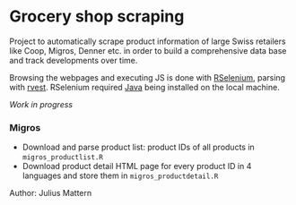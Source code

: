 # Grocery shop scraping

Project to automatically scrape product information of large Swiss retailers like Coop, Migros, Denner etc. in order to build a comprehensive data base and track developments over time. 

Browsing the webpages and executing JS is done with [RSelenium](https://github.com/ropensci/RSelenium), parsing with [rvest](https://rvest.tidyverse.org/). RSelenium required [Java](https://www.java.com/de/download/manual.jsp) being installed on the local machine. 

*Work in progress*

### Migros
- Download and parse product list: product IDs of all products in `migros_productlist.R`
- Download product detail HTML page for every product ID in 4 languages and store them in `migros_productdetail.R`

Author: Julius Mattern
